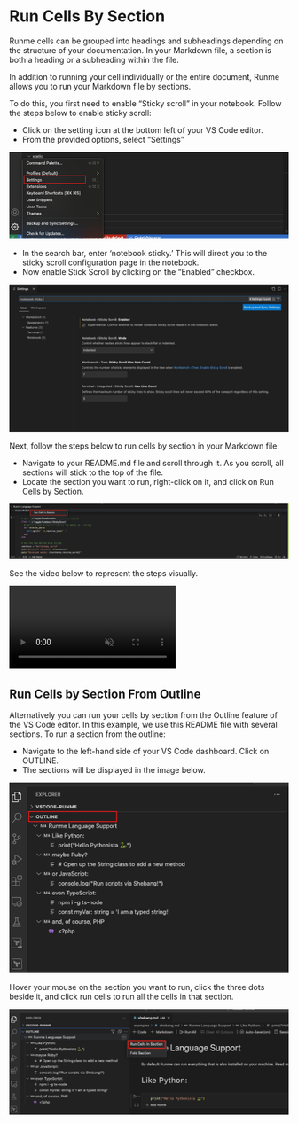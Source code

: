 # Run Cells By Section

Runme cells can be grouped into headings and subheadings depending on the structure of your documentation. In your Markdown file, a section is both a heading or a subheading within the file.

In addition to running your cell individually or the entire document, Runme allows you to run your  Markdown file by sections.

To do this, you first need to enable “Sticky scroll” in your notebook. Follow the steps below to enable sticky scroll:

- Click on the setting icon at the bottom left of your VS Code editor.
- From the provided options, select “Settings”


![VS Code](../../static/img/guide-page/runme-vscode-setting.png)

- In the search bar, enter ‘notebook sticky.’ This will direct you to the sticky scroll configuration page in the notebook.
- Now enable Stick Scroll by clicking on the “Enabled” checkbox.

![sticky roll](../../static/img/guide-page/stickyroll.png)

Next, follow the steps below to run cells by section in your Markdown file:

- Navigate to your README.md file and scroll through it. As you scroll, all sections will stick to the top of the file.
- Locate the section you want to run, right-click on it, and click on Run Cells by Section.

![run section](../../static/img/guide-page/runme-cellsection.png)

See the video below to represent the steps visually.

<video autoPlay loop muted playsInline controls>
  <source src="/videos/cellsection.mp4" type="video/mp4" />
  <source src="/videos/cellsection.webm" type="video/webm" />
</video>

## Run Cells by Section From Outline

Alternatively you can run your cells by section from the Outline feature of the VS Code editor.  In this example, we use this README file with several sections.
To run a section from the outline:

- Navigate to the left-hand side of your VS Code dashboard.
   Click on OUTLINE.
- The sections will be displayed in the image below.

![outline](../../static/img/guide-page/vscode-outline.png)

Hover your mouse on the section you want to run, click the three dots beside it, and click run cells to run all the cells in that section.

![cells section](../../static/img/guide-page/cellssection.png)

